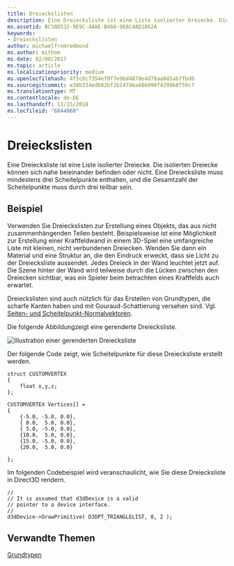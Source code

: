 ```yaml
---
title: Dreieckslisten
description: Eine Dreiecksliste ist eine Liste isolierter Dreiecke. Die isolierten Dreiecke können sich nahe beieinander befinden oder nicht. Eine Dreiecksliste muss mindestens drei Scheitelpunkte enthalten, und die Gesamtzahl der Scheitelpunkte muss durch drei teilbar sein.
ms.assetid: BC50D532-9E9C-4AAE-B466-9E8C4AD1862A
keywords:
- Dreieckslisten
author: michaelfromredmond
ms.author: mithom
ms.date: 02/08/2017
ms.topic: article
ms.localizationpriority: medium
ms.openlocfilehash: 4f5c8c7354ef0f7e9bd4878e4d78aa045ab7fbd0
ms.sourcegitcommit: e38b334edb82bf2b1474ba686990f4299b8f59c7
ms.translationtype: MT
ms.contentlocale: de-DE
ms.lasthandoff: 11/15/2018
ms.locfileid: "6844860"
---
```

# <a name="triangle-lists"></a>Dreieckslisten


Eine Dreiecksliste ist eine Liste isolierter Dreiecke. Die isolierten Dreiecke können sich nahe beieinander befinden oder nicht. Eine Dreiecksliste muss mindestens drei Scheitelpunkte enthalten, und die Gesamtzahl der Scheitelpunkte muss durch drei teilbar sein.

## <a name="span-idexamplespanspan-idexamplespanspan-idexamplespanexample"></a><span id="Example"></span><span id="example"></span><span id="EXAMPLE"></span>Beispiel


Verwenden Sie Dreieckslisten zur Erstellung eines Objekts, das aus nicht zusammenhängenden Teilen besteht. Beispielsweise ist eine Möglichkeit zur Erstellung einer Kraftfeldwand in einem 3D-Spiel eine umfangreiche Liste mit kleinen, nicht verbundenen Dreiecken. Wenden Sie dann ein Material und eine Struktur an, die den Eindruck erweckt, dass sie Licht zu der Dreiecksliste aussendet. Jedes Dreieck in der Wand leuchtet jetzt auf. Die Szene hinter der Wand wird teilweise durch die Lücken zwischen den Dreiecken sichtbar, was ein Spieler beim betrachten eines Kraftfelds auch erwartet.

Dreieckslisten sind auch nützlich für das Erstellen von Grundtypen, die scharfe Kanten haben und mit Gouraud-Schattierung versehen sind. Vgl. [Seiten- und Scheitelpunkt-Normalvektoren](face-and-vertex-normal-vectors.md).

Die folgende Abbildungzeigt eine gerenderte Dreiecksliste.

![Illustration einer gerenderten Dreiecksliste](images/trilist.png)

Der folgende Code zeigt, wie Scheitelpunkte für diese Dreiecksliste erstellt werden.

```
struct CUSTOMVERTEX
{
    float x,y,z;
};

CUSTOMVERTEX Vertices[] = 
{
    {-5.0, -5.0, 0.0},
    { 0.0,  5.0, 0.0},
    { 5.0, -5.0, 0.0},
    {10.0,  5.0, 0.0},
    {15.0, -5.0, 0.0},
    {20.0,  5.0, 0.0}

};
```

Im folgenden Codebeispiel wird veranschaulicht, wie Sie diese Dreiecksliste in Direct3D rendern.

```
//
// It is assumed that d3dDevice is a valid
// pointer to a device interface.
//
d3dDevice->DrawPrimitive( D3DPT_TRIANGLELIST, 0, 2 );
```

## <a name="span-idrelated-topicsspanrelated-topics"></a><span id="related-topics"></span>Verwandte Themen


[Grundtypen](primitives.md)

 

 




